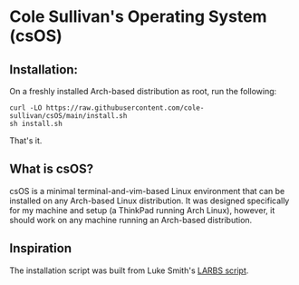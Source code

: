 # Cole Sullivan's Operating System (csOS)

## Installation:

On a freshly installed Arch-based distribution as root, run the following:

```
curl -LO https://raw.githubusercontent.com/cole-sullivan/csOS/main/install.sh
sh install.sh
```

That's it.

## What is csOS?

csOS is a minimal terminal-and-vim-based Linux environment that can be
installed on any Arch-based Linux distribution. It was designed specifically for
my machine and setup (a ThinkPad running Arch Linux), however, it should work
on any machine running an Arch-based distribution.

## Inspiration

The installation script was built from Luke Smith's [LARBS script](https://github.com/LukeSmithxyz/LARBS).
